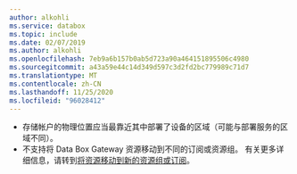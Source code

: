 ```yaml
---
author: alkohli
ms.service: databox
ms.topic: include
ms.date: 02/07/2019
ms.author: alkohli
ms.openlocfilehash: 7eb9a6b157b0ab5d723a90a464151895506c4980
ms.sourcegitcommit: a43a59e44c14d349d597c3d2fd2bc779989c71d7
ms.translationtype: MT
ms.contentlocale: zh-CN
ms.lasthandoff: 11/25/2020
ms.locfileid: "96028412"
---
```

- 存储帐户的物理位置应当最靠近其中部署了设备的区域（可能与部署服务的区域不同）。
- 不支持将 Data Box Gateway 资源移动到不同的订阅或资源组。 有关更多详细信息，请转到[将资源移动到新的资源组或订阅](../articles/azure-resource-manager/management/move-resource-group-and-subscription.md)。
